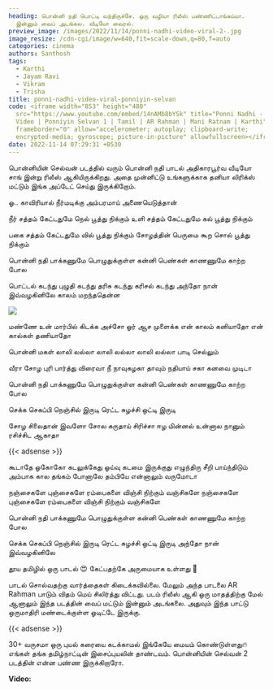 ```yaml
---
heading: பொன்னி நதி பொட்டி வந்திருச்சே. ஒரு வழியா ரிலீஸ் பண்ணிட்டாங்கய்யா.
  இன்னும் வைப் அடங்கல. வீடியோ வைரல்.
preview_image: /images/2022/11/14/ponni-nadhi-video-viral-2-.jpg
image_resize: /cdn-cgi/image/w=640,fit=scale-down,q=80,f=auto
categories: cinema
authors: Santhosh
tags:
  - Karthi
  - Jayam Ravi
  - Vikram
  - Trisha
title: ponni-nadhi-video-viral-ponniyin-selvan
code: <iframe width="853" height="480"
  src="https://www.youtube.com/embed/14nAMb8bYSk" title="Ponni Nadhi - Full
  Video | Ponniyin Selvan 1 | Tamil | AR Rahman | Mani Ratnam | Karthi"
  frameborder="0" allow="accelerometer; autoplay; clipboard-write;
  encrypted-media; gyroscope; picture-in-picture" allowfullscreen></iframe>
date: 2022-11-14 07:29:31 +0530
---
```

பொன்னியின் செல்வன் படத்தில் வரும் பொன்னி நதி பாடல் அதிகாரபூர்வ வீடியோ சாங் இன்று ரிலீஸ் ஆகியிருக்கிறது. அதை முன்னிட்டு உங்களுக்காக தனியா லிரிக்ஸ் மட்டும் இங்க அப்டேட் செய்து இருக்கிறோம். 

ஓ.. காவிரியால் நீர்மடிக்கு
அம்பரமாய் அணையெடுத்தான்

நீர் சத்தம் கேட்டதுமே
நெல் பூத்து நிக்கும்
உளி சத்தம் கேட்டதுமே
கல் பூத்து நிக்கும்

பகை சத்தம் கேட்டதுமே
வில் பூத்து நிக்கும்
சோழத்தின் பெருமை கூற
சொல் பூத்து நிக்கும்

பொன்னி நதி பாக்கணுமே
பொழுதுக்குள்ள
கன்னி பெண்கள் காணணுமே
காற்ற போல

பொட்டல் கடந்து
புழுதி கடந்து
தரிசு கடந்து
கரிசல் கடந்து
அந்தோ நான் இவ்வழகினிலே
காலம் மறந்ததென்ன

![](/images/2022/11/14/ponni-nadhi-video-viral-1-.jpg)

மண்ணே உன் மார்பில் கிடக்க
அச்சோ ஓர் ஆச முளைக்க
என் காலம் கனியாதோ
என் கால்கள் தணியாதோ

பொன்னி மகள்
லாலி லல்லா‌ லாலி லல்லா லாலி லல்லா
பாடி செல்லும்

வீரா சோழ புரி
பார்த்து விரைவா நீ
நாவுகழகா தாவும் நதியாய்
சகா கனவை முடிடா

பொன்னி நதி பாக்கணுமே
பொழுதுக்குள்ள
கன்னி பெண்கள் காணணுமே
காற்ற போல

செக்க செகப்பி
நெஞ்சில் இருடி
ரெட்ட சுழச்சி
ஒட்டி இருடி

சோழ சிலைதான் இவளோ
சோல கருதாய் சிரிச்சா
ஈழ மின்னல் உன்னால
நானும் ரசிச்சிட ஆகாதா

{{< adsense >}}

கூடாதே
ஓகோகோ கடலுக்கேது ஓய்வு
கடமை இருக்குது எழுந்திரு
சீறி பாய்ந்திடும் அம்பாக
கால தங்கம் போனாலே
தம்பியே என்னாலும் வருமோடா

நஞ்சைகளே புஞ்சைகளே
ரம்பைகளை விஞ்சி நிற்கும் வஞ்சிகளே
நஞ்சைகளே புஞ்சைகளே
ரம்பைகளை விஞ்சி நிற்கும் வஞ்சிகளே

பொன்னி நதி பாக்கணுமே
பொழுதுக்குள்ள
கன்னி பெண்கள் காணணுமே
காற்ற போல

செக்க செகப்பி
நெஞ்சில் இருடி
ரெட்ட சுழச்சி
ஒட்டி இருடி
அந்தோ நான் இவ்வழகினிலே

தூய தமிழில் ஒரு பாடல் 😍 கேட்பதற்கே அருமையாக உள்ளது 🥰

பாடல் சொல்வதற்கு வார்த்தைகள் கிடைக்கவில்லை. மேலும் அந்த பாடலை 
AR Rahman பாடும் விதம் மெய் சிலிர்த்து விட்டது. படம் ரிலீஸ் ஆகி ஒரு மாதத்திற்கு மேல் ஆனாலும் இந்த படத்தின் வைப் மட்டும் இன்னும் அடங்கலை. அதுவும் இந்த பாட்டு ஒருமாதிரி மண்டைக்குள்ள ஓடிட்டே இருக்கு.

{{< adsense >}}

30+ வருசமா ஒரு புயல் கரையை கடக்காமல் இங்கேயே மையம் கொண்டுள்ளது🔥எங்கள் தங்க தமிழ்நாட்டின் இசைப்புயலின் தாண்டவம். பொன்னியின் செல்வன் 2 படத்தின் என்ன பண்ண இருக்கிறாரோ. 

**V﻿ideo:**